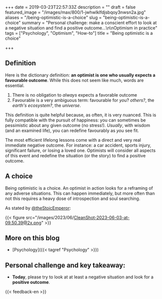 +++
date = 2019-03-23T22:57:33Z
description = ""
draft = false
featured_image = "/images/max/800/1-jwhwlklfdjsbqoy3nwsn2a.jpg"
aliases = "/being-optimistic-is-a-choice"
slug = "being-optimistic-is-a-choice"
summary = "Personal challenge: make a conscient effort to look at a negative situation and find a positive outcome…\n\nOptimism in practice"
tags = ["Psychology", "Optimism", "How-to"]
title = "Being optimistic is a choice"

+++

## Definition

Here is the dictionary definition: **an optimist is one who usually expects a favourable outcome**. While this does not seem like much, words are essential.

1. There is no obligation to _always_ expects a favorable outcome
2. Favourable is a very ambiguous term: favourable for _you_? _others?_, the _earth's ecosystem?_, the _universe_.

This definition is quite helpful because, as often, it is very nuanced. This is fully compatible with the pursuit of happiness: you can sometimes be pessimistic about any given outcome (no stress!). _Usually_, with wisdom (and an examined life), you can redefine favourably as _you_ see fit.

The most efficient lifelong lessons come with a direct and very real immediate negative outcome. For instance: a car accident, sports injury, significant failure, or losing a loved one. Optimists will consider all aspects of this event and redefine the situation (or the story) to find a positive outcome.

## A choice
Being optimistic is a choice. An optimist in action looks for a reframing of any adverse situations. This can happen immediately, but more often than not this requires a heavy dose of introspection and soul searching.

As stated by [@theStoicEmperor](https://twitter.com/TheStoicEmperor):

{{< figure src="/images/2023/06/CleanShot-2023-06-03-at-09.50.39@2x.png" >}}

## More on this blog

* [Psychology]({{< tagref "Psychology" >}})

## Personal challenge and key takeaway: 

- **Today**, please try to look at at least a negative situation and look for a **positive outcome**.

{{< feedback-en >}}
